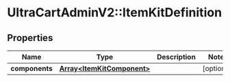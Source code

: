 # UltraCartAdminV2::ItemKitDefinition

## Properties
Name | Type | Description | Notes
------------ | ------------- | ------------- | -------------
**components** | [**Array&lt;ItemKitComponent&gt;**](ItemKitComponent.md) |  | [optional] 


